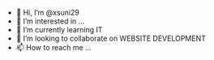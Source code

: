 - 👋 Hi, I’m @xsuni29
- 👀 I’m interested in ...
- 🌱 I’m currently learning IT
- 💞️ I’m looking to collaborate on WEBSITE DEVELOPMENT
- 📫 How to reach me ...

<!---
xsuni29/xsuni29 is a ✨ special ✨ repository because its `README.md` (this file) appears on your GitHub profile.
You can click the Preview link to take a look at your changes.
--->
